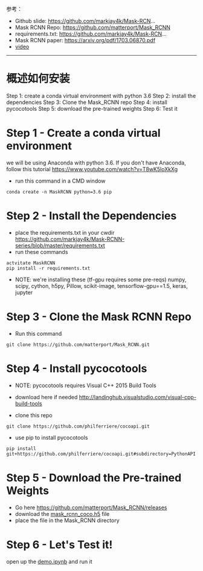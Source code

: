﻿参考：

- Github slide: https://github.com/markjay4k/Mask-RCN...
- Mask RCNN Repo: https://github.com/matterport/Mask_RCNN
- requirements.txt: https://github.com/markjay4k/Mask-RCN...
- Mask RCNN paper: https://arxiv.org/pdf/1703.06870.pdf
- [video](https://www.youtube.com/watch?v=2TikTv6PWDw)


----------
# 概述如何安装
Step 1: create a conda virtual environment with python 3.6
Step 2: install the dependencies
Step 3: Clone the Mask_RCNN repo
Step 4: install pycocotools
Step 5: download the pre-trained weights
Step 6: Test it

# Step 1 - Create a conda virtual environment
we will be using Anaconda with python 3.6.
If you don't have Anaconda, follow this tutorial
https://www.youtube.com/watch?v=T8wK5loXkXg

- run this command in a CMD window

```
conda create -n MaskRCNN python=3.6 pip
```

# Step 2 - Install the Dependencies
- place the requirements.txt in your cwdir
https://github.com/markjay4k/Mask-RCNN-series/blob/master/requirements.txt
- run these commands

```
actvitate MaskRCNN
pip install -r requirements.txt
```

- NOTE: we're installing these (tf-gpu requires some pre-reqs)
numpy, scipy, cython, h5py, Pillow, scikit-image, 
tensorflow-gpu==1.5, keras, jupyter

# Step 3 - Clone the Mask RCNN Repo
- Run this command

```
git clone https://github.com/matterport/Mask_RCNN.git
```

# Step 4 - Install pycocotools
- NOTE: pycocotools requires Visual C++ 2015 Build Tools
- download here if needed http://landinghub.visualstudio.com/visual-cpp-build-tools

- clone this repo

```
git clone https://github.com/philferriere/cocoapi.git
```

- use pip to install pycocotools

```
pip install git+https://github.com/philferriere/cocoapi.git#subdirectory=PythonAPI
```

# Step 5 - Download the Pre-trained Weights
- Go here https://github.com/matterport/Mask_RCNN/releases
- download the [mask_rcnn_coco.h5](https://github.com/matterport/Mask_RCNN/releases/download/v2.0/mask_rcnn_coco.h5) file
- place the file in the Mask_RCNN directory


# Step 6 - Let's Test it!
open up the [demo.ipynb](https://github.com/matterport/Mask_RCNN/blob/master/demo.ipynb) and run it